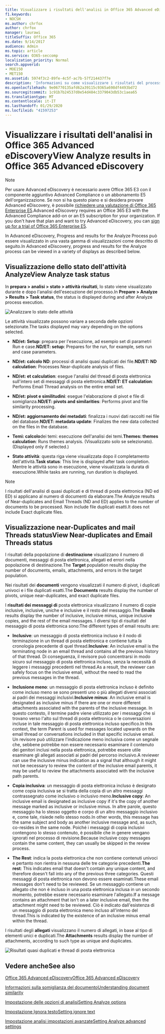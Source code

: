 ```yaml
---
title: Visualizzare i risultati dell'analisi in Office 365 Advanced eDiscovery
f1.keywords:
- NOCSH
ms.author: chrfox
author: chrfox
manager: laurawi
titleSuffix: Office 365
ms.date: 9/14/2017
audience: Admin
ms.topic: article
ms.service: O365-seccomp
localization_priority: Normal
search.appverid:
- MOE150
- MET150
ms.assetid: 5974f3c2-89fe-4c5f-ac7b-57f214437f7e
description: 'Informazioni su come visualizzare i risultati del processo di analisi in Office 365 Advanced eDiscovery, incluse le definizioni delle opzioni di attività visualizzate.  '
ms.openlocfilehash: 9e06770135afd62a39115c9365a698df4493bd72
ms.sourcegitcommit: 1c91b7b24537d0e54d484c3379043db53c1aea65
ms.translationtype: MT
ms.contentlocale: it-IT
ms.lasthandoff: 01/29/2020
ms.locfileid: "41597253"
---
```

# <a name="view-analyze-results-in-office-365-advanced-ediscovery"></a><span data-ttu-id="9ad71-103">Visualizzare i risultati dell'analisi in Office 365 Advanced eDiscovery</span><span class="sxs-lookup"><span data-stu-id="9ad71-103">View Analyze results in Office 365 Advanced eDiscovery</span></span>

> [!NOTE]
> <span data-ttu-id="9ad71-p101">Per usare Advanced eDiscovery è necessario avere Office 365 E3 con il componente aggiuntivo Advanced Compliance o un abbonamento E5 dell'organizzazione. Se non si ha questo piano e si desidera provare Advanced eDiscovery, è possibile [richiedere una valutazione di Office 365 Enterprise E5](https://go.microsoft.com/fwlink/p/?LinkID=698279).</span><span class="sxs-lookup"><span data-stu-id="9ad71-p101">Advanced eDiscovery requires an Office 365 E3 with the Advanced Compliance add-on or an E5 subscription for your organization. If you don't have that plan and want to try Advanced eDiscovery, you can [sign up for a trial of Office 365 Enterprise E5](https://go.microsoft.com/fwlink/p/?LinkID=698279).</span></span> 
  
<span data-ttu-id="9ad71-106">In Advanced eDiscovery, Progress and results for the Analyze Process può essere visualizzato in una vasta gamma di visualizzazioni come descritto di seguito.</span><span class="sxs-lookup"><span data-stu-id="9ad71-106">In Advanced eDiscovery, progress and results for the Analyze process can be viewed in a variety of displays as described below.</span></span>
  
## <a name="view-analyze-task-status"></a><span data-ttu-id="9ad71-107">Visualizzazione dello stato dell'attività Analyze</span><span class="sxs-lookup"><span data-stu-id="9ad71-107">View Analyze task status</span></span>

<span data-ttu-id="9ad71-108">In **prepara \> analisi \> stato \> attività risultati**, lo stato viene visualizzato durante e dopo l'analisi dell'esecuzione del processo.</span><span class="sxs-lookup"><span data-stu-id="9ad71-108">In **Prepare \> Analyze \> Results \> Task status**, the status is displayed during and after Analyze process execution.</span></span> 
  
![Analizzare lo stato delle attività](media/d0372978-ce08-4f4e-a1fc-aa918ae44364.png)
  
<span data-ttu-id="9ad71-110">Le attività visualizzate possono variare a seconda delle opzioni selezionate.</span><span class="sxs-lookup"><span data-stu-id="9ad71-110">The tasks displayed may vary depending on the options selected.</span></span> 
  
- <span data-ttu-id="9ad71-111">**ND/et: Setup**: prepara per l'esecuzione, ad esempio set di parametri Run e case.</span><span class="sxs-lookup"><span data-stu-id="9ad71-111">**ND/ET: setup**: Prepares for the run, for example, sets run and case parameters.</span></span>
    
- <span data-ttu-id="9ad71-112">**ND/et: calcolo ND**: processi di analisi quasi duplicati dei file.</span><span class="sxs-lookup"><span data-stu-id="9ad71-112">**ND/ET: ND calculation**: Processes Near-duplicate analysis of files.</span></span>
    
- <span data-ttu-id="9ad71-113">**ND/et: et calculation**: esegue l'analisi del thread di posta elettronica sull'intero set di messaggi di posta elettronica.</span><span class="sxs-lookup"><span data-stu-id="9ad71-113">**ND/ET: ET calculation**: Performs Email Thread analysis on the entire email set.</span></span>
    
- <span data-ttu-id="9ad71-114">**ND/et: pivot e similitudini**: esegue l'elaborazione di pivot e file di somiglianza.</span><span class="sxs-lookup"><span data-stu-id="9ad71-114">**ND/ET: pivots and similarities**: Performs pivot and file similarity processing.</span></span>
    
- <span data-ttu-id="9ad71-115">**ND/et: aggiornamento dei metadati**: finalizza i nuovi dati raccolti nei file del database.</span><span class="sxs-lookup"><span data-stu-id="9ad71-115">**ND/ET: metadata update**: Finalizes the new data collected on the files in the database.</span></span>
    
- <span data-ttu-id="9ad71-116">**Temi: calcolo**dei temi: esecuzione dell'analisi dei temi.</span><span class="sxs-lookup"><span data-stu-id="9ad71-116">**Themes: themes calculation**: Runs themes analysis.</span></span> <span data-ttu-id="9ad71-117">(Visualizzato solo se selezionato).</span><span class="sxs-lookup"><span data-stu-id="9ad71-117">(Displayed only if selected.)</span></span>
    
- <span data-ttu-id="9ad71-118">**Stato attività**: questa riga viene visualizzata dopo il completamento dell'attività.</span><span class="sxs-lookup"><span data-stu-id="9ad71-118">**Task status**: This line is displayed after task completion.</span></span> <span data-ttu-id="9ad71-119">Mentre le attività sono in esecuzione, viene visualizzata la durata di esecuzione.</span><span class="sxs-lookup"><span data-stu-id="9ad71-119">While tasks are running, run duration is displayed.</span></span>
    
> [!NOTE]
> <span data-ttu-id="9ad71-120">I risultati dell'analisi di quasi duplicati e di thread di posta elettronica (ND ed ED) si applicano al numero di documenti da elaborare.</span><span class="sxs-lookup"><span data-stu-id="9ad71-120">The Analyze results of Near-duplicates and Email Threads (ND and ED) applies to the number of documents to be processed.</span></span> <span data-ttu-id="9ad71-121">Non include file duplicati esatti.</span><span class="sxs-lookup"><span data-stu-id="9ad71-121">It does not include Exact duplicate files.</span></span> 
  
## <a name="view-near-duplicates-and-email-threads-status"></a><span data-ttu-id="9ad71-122">Visualizzazione near-Duplicates and mail Threads status</span><span class="sxs-lookup"><span data-stu-id="9ad71-122">View Near-duplicates and Email Threads status</span></span>

<span data-ttu-id="9ad71-123">I risultati della popolazione di **destinazione** visualizzano il numero di documenti, messaggi di posta elettronica, allegati ed errori nella popolazione di destinazione.</span><span class="sxs-lookup"><span data-stu-id="9ad71-123">The **Target** population results display the number of documents, emails, attachments, and errors in the target population.</span></span> 
  
<span data-ttu-id="9ad71-124">Nei risultati dei **documenti** vengono visualizzati il numero di pivot, i duplicati univoci e i file duplicati esatti.</span><span class="sxs-lookup"><span data-stu-id="9ad71-124">The **Documents** results display the number of pivots, unique near-duplicates, and exact duplicate files.</span></span> 
  
<span data-ttu-id="9ad71-125">I **risultati dei messaggi di** posta elettronica visualizzano il numero di copie inclusive, inclusive, uniche e inclusive e il resto del messaggio.</span><span class="sxs-lookup"><span data-stu-id="9ad71-125">The **Emails** results display the number of inclusive, inclusive minus, unique inclusive copies, and the rest of the email messages.</span></span> <span data-ttu-id="9ad71-126">I diversi tipi di risultati del messaggio di posta elettronica sono:</span><span class="sxs-lookup"><span data-stu-id="9ad71-126">The different types of email results are:</span></span> 
  
- <span data-ttu-id="9ad71-127">**Inclusive**: un messaggio di posta elettronica incluso è il nodo di terminazione in un thread di posta elettronica e contiene tutta la cronologia precedente di quel thread.</span><span class="sxs-lookup"><span data-stu-id="9ad71-127">**Inclusive**: An inclusive email is the terminating node in an email thread and contains all the previous history of that thread.</span></span> <span data-ttu-id="9ad71-128">Di conseguenza, il revisore può concentrarsi in modo sicuro sul messaggio di posta elettronica incluso, senza la necessità di leggere i messaggi precedenti nel thread.</span><span class="sxs-lookup"><span data-stu-id="9ad71-128">As a result, the reviewer can safely focus on the inclusive email, without the need to read the previous messages in the thread.</span></span> 
    
- <span data-ttu-id="9ad71-129">**Inclusione meno**: un messaggio di posta elettronica incluso è definito come incluso meno se sono presenti uno o più allegati diversi associati ai padri dei messaggi inclusivi.</span><span class="sxs-lookup"><span data-stu-id="9ad71-129">**Inclusive minus**: An inclusive email is designated as inclusive minus if there are one or more different attachments associated with the parents of the inclusive message.</span></span> <span data-ttu-id="9ad71-130">In questo contesto, il termine padre viene utilizzato per i messaggi che si trovano verso l'alto sul thread di posta elettronica o le conversazioni incluse in tale messaggio di posta elettronica incluso specifico.</span><span class="sxs-lookup"><span data-stu-id="9ad71-130">In this context, the term Parent is used for messages located upwards on the email thread or conversations included in that specific inclusive email.</span></span> <span data-ttu-id="9ad71-131">Un revisore può utilizzare l'indicazione meno inclusiva come un segnale che, sebbene potrebbe non essere necessario esaminare il contenuto dei genitori inclusi nella posta elettronica, potrebbe essere utile esaminare gli allegati associati ai padri del percorso inclusivo.</span><span class="sxs-lookup"><span data-stu-id="9ad71-131">A reviewer can use the inclusive minus indication as a signal that although it might not be necessary to review the content of the inclusive email parents, it may be useful to review the attachments associated with the inclusive path parents.</span></span> 
    
- <span data-ttu-id="9ad71-132">**Copia inclusiva**: un messaggio di posta elettronica incluso è designato come copia inclusiva se si tratta della copia di un altro messaggi contrassegnato come inclusivo o inclusivo meno.</span><span class="sxs-lookup"><span data-stu-id="9ad71-132">**Inclusive copy**: An inclusive email is designated as inclusive copy if it's the copy of another message marked as inclusive or inclusive minus.</span></span> <span data-ttu-id="9ad71-133">In altre parole, questo messaggio ha lo stesso oggetto e corpo di un altro messaggio inclusivo e, come tale, risiede nello stesso nodo.</span><span class="sxs-lookup"><span data-stu-id="9ad71-133">In other words, this message has the same subject and body as another inclusive message and, as such, co-resides in the same node.</span></span> <span data-ttu-id="9ad71-134">Poiché i messaggi di copia inclusivi contengono lo stesso contenuto, è possibile che in genere vengano ignorati nel processo di revisione.</span><span class="sxs-lookup"><span data-stu-id="9ad71-134">Because inclusive copy messages contain the same content, they can usually be skipped in the review process.</span></span> 
    
- <span data-ttu-id="9ad71-135">**The Rest**: indica la posta elettronica che non contiene contenuti univoci e pertanto non rientra in nessuna delle tre categorie precedenti.</span><span class="sxs-lookup"><span data-stu-id="9ad71-135">**The rest**: This indicates email that doesn't contain any unique content, and therefore doesn't fall into any of the previous three categories.</span></span> <span data-ttu-id="9ad71-136">Questi messaggi di posta elettronica non devono essere esaminati.</span><span class="sxs-lookup"><span data-stu-id="9ad71-136">These email messages don't need to be reviewed.</span></span> <span data-ttu-id="9ad71-137">Se un messaggio contiene un allegato che non è incluso in una posta elettronica inclusa in un secondo momento, potrebbe essere necessario esaminare l'allegato.</span><span class="sxs-lookup"><span data-stu-id="9ad71-137">If a message contains an attachment that isn't on a later inclusive email, then the attachment might need to be reviewed.</span></span> <span data-ttu-id="9ad71-138">Ciò è indicato dall'esistenza di un messaggio di posta elettronica meno incluso all'interno del thread.</span><span class="sxs-lookup"><span data-stu-id="9ad71-138">This is indicated by the existence of an inclusive minus email within the thread.</span></span>
    
<span data-ttu-id="9ad71-139">I risultati degli **allegati** visualizzano il numero di allegati, in base al tipo di elementi unici e duplicati.</span><span class="sxs-lookup"><span data-stu-id="9ad71-139">The **Attachments** results display the number of attachments, according to such type as unique and duplicates.</span></span> 
  
![Risultati quasi duplicati e thread di posta elettronica](media/54491303-0ee3-4739-b42e-d1ee486842fd.png)
  
## <a name="see-also"></a><span data-ttu-id="9ad71-141">Vedere anche</span><span class="sxs-lookup"><span data-stu-id="9ad71-141">See also</span></span>

[<span data-ttu-id="9ad71-142">Office 365 Advanced eDiscovery</span><span class="sxs-lookup"><span data-stu-id="9ad71-142">Office 365 Advanced eDiscovery</span></span>](office-365-advanced-ediscovery.md)
  
[<span data-ttu-id="9ad71-143">Informazioni sulla somiglianza del documento</span><span class="sxs-lookup"><span data-stu-id="9ad71-143">Understanding document similarity</span></span>](understand-document-similarity-in-advanced-ediscovery.md)
  
[<span data-ttu-id="9ad71-144">Impostazione delle opzioni di analisi</span><span class="sxs-lookup"><span data-stu-id="9ad71-144">Setting Analyze options</span></span>](set-analyze-options-in-advanced-ediscovery.md)
  
[<span data-ttu-id="9ad71-145">Impostazione Ignora testo</span><span class="sxs-lookup"><span data-stu-id="9ad71-145">Setting ignore text</span></span>](set-ignore-text-in-advanced-ediscovery.md)
  
[<span data-ttu-id="9ad71-146">Impostazione analisi impostazioni avanzate</span><span class="sxs-lookup"><span data-stu-id="9ad71-146">Setting Analyze advanced settings</span></span>](view-analyze-results-in-advanced-ediscovery.md)

